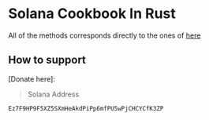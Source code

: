 # Solana Cookbook In Rust
All of the methods corresponds directly to the ones of [here](https://solana.com/developers/cookbook)

## How to support
[Donate here]: 
> Solana Address 
```
Ez7F9HP9F5XZ5SXmHeAkdPiPp6mfPU5wPjCHCYCfK3ZP
```
